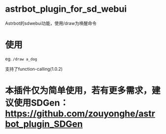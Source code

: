 # astrbot_plugin_for_sd_webui

Astrbot的sdwebui功能，使用/draw为唤醒命令

# 使用

eg. `/draw a_dog`

支持了function-calling(1.0.2)

# 本插件仅为简单使用，若有更多需求，建议使用SDGen：https://github.com/zouyonghe/astrbot_plugin_SDGen
